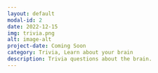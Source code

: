 ```yaml
---
layout: default
modal-id: 2
date: 2022-12-15
img: trivia.png
alt: image-alt
project-date: Coming Soon
category: Trivia, Learn about your brain
description: Trivia questions about the brain. 
---
```


